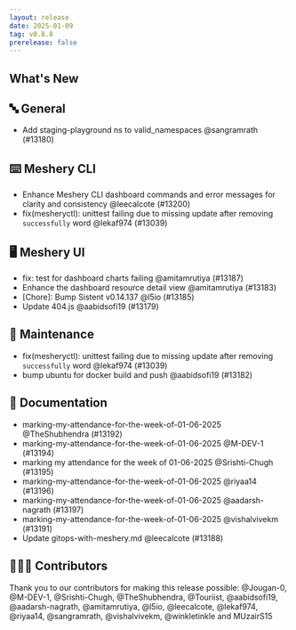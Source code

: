 ```yaml
---
layout: release
date: 2025-01-09
tag: v0.8.8
prerelease: false
---
```


## What's New
## 🔤 General
- Add staging-playground ns to valid_namespaces @sangramrath (#13180)

## ⌨️ Meshery CLI

- Enhance Meshery CLI dashboard commands and error messages for clarity and consistency @leecalcote (#13200)
- fix(mesheryctl): unittest failing due to missing update after removing  `successfully` word @lekaf974 (#13039)

## 🖥 Meshery UI

- fix: test for dashboard charts failing @amitamrutiya (#13187)
- Enhance the dashboard resource detail view @amitamrutiya (#13183)
- \[Chore\]: Bump Sistent v0.14.137 @l5io (#13185)
- Update 404.js @aabidsofi19 (#13179)

## 🧰 Maintenance

- fix(mesheryctl): unittest failing due to missing update after removing  `successfully` word @lekaf974 (#13039)
- bump ubuntu for docker build and push @aabidsofi19 (#13182)

## 📖 Documentation

- marking-my-attendance-for-the-week-of-01-06-2025 @TheShubhendra (#13192)
- marking-my-attendance-for-the-week-of-01-06-2025 @M-DEV-1 (#13194)
- marking my attendance for the week of 01-06-2025 @Srishti-Chugh (#13195)
- marking-my-attendance-for-the-week-of-01-06-2025 @riyaa14 (#13196)
- marking-my-attendance-for-the-week-of-01-06-2025 @aadarsh-nagrath (#13197)
- marking-my-attendance-for-the-week-of-01-06-2025 @vishalvivekm (#13191)
- Update gitops-with-meshery.md @leecalcote (#13188)

## 👨🏽‍💻 Contributors

Thank you to our contributors for making this release possible:
@Jougan-0, @M-DEV-1, @Srishti-Chugh, @TheShubhendra, @Touriist, @aabidsofi19, @aadarsh-nagrath, @amitamrutiya, @l5io, @leecalcote, @lekaf974, @riyaa14, @sangramrath, @vishalvivekm, @winkletinkle and MUzairS15

